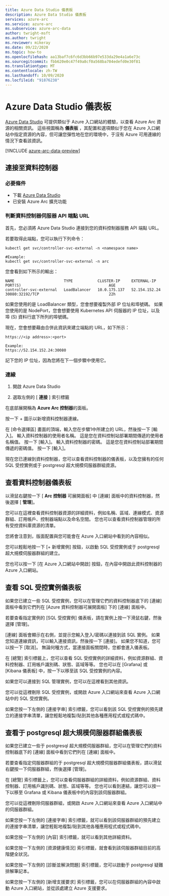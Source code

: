```yaml
---
title: Azure Data Studio 儀表板
description: Azure Data Studio 儀表板
services: azure-arc
ms.service: azure-arc
ms.subservice: azure-arc-data
author: twright-msft
ms.author: twright
ms.reviewer: mikeray
ms.date: 09/22/2020
ms.topic: how-to
ms.openlocfilehash: aa13baf7c6fc6d3bb66b97e533da29e4a1a6e73c
ms.sourcegitcommit: fbb620e0c47f49a8cf0a568ba704edefd0e30f81
ms.translationtype: MT
ms.contentlocale: zh-TW
ms.lasthandoff: 10/09/2020
ms.locfileid: "91876238"
---
```

# <a name="azure-data-studio-dashboards"></a>Azure Data Studio 儀表板

[Azure Data Studio](https://aka.ms/azuredatastudio) 可提供類似于 Azure 入口網站的體驗，以查看 Azure Arc 資源的相關資訊。  這些視圖稱為 **儀表板** ，其配置和選項類似于您在 Azure 入口網站中指定資源的內容，但可讓您彈性地在您的環境中，于沒有 Azure 可用連線的情況下查看該資訊。

[!INCLUDE [azure-arc-data-preview](../../../includes/azure-arc-data-preview.md)]

## <a name="connecting-to-a-data-controller"></a>連接至資料控制器

### <a name="prerequisites"></a>必要條件

- 下載 [Azure Data Studio](https://aka.ms/getazuredatastudio)
- 已安裝 Azure Arc 擴充功能

### <a name="determine-the-data-controller-server-api-endpoint-url"></a>判斷資料控制器伺服器 API 端點 URL

首先，您必須將 Azure Data Studio 連接到您的資料控制器服務 API 端點 URL。

若要取得此端點，您可以執行下列命令：

```console
kubectl get svc/controller-svc-external -n <namespace name>

#Example:
kubectl get svc/controller-svc-external -n arc
```

您會看到如下所示的輸出：

```console
NAME                      TYPE           CLUSTER-IP     EXTERNAL-IP      PORT(S)                                       AGE
controller-svc-external   LoadBalancer   10.0.175.137   52.154.152.24    30080:32192/TCP                               22h
```

如果您使用的是 LoadBalancer 類型，您會想要複製外部 IP 位址和埠號碼。 如果您使用的是 NodePort，您會想要使用 Kubernetes API 伺服器的 IP 位址，以及埠 (S) 資料行底下所列的埠號碼。

現在，您會想要藉由合併此資訊來建立端點的 URL，如下所示：

```console
https://<ip address>:<port>

Example:
https://52.154.152.24:30080
```

記下您的 IP 位址，因為您將在下一個步驟中使用它。

### <a name="connect"></a>連線

1. 開啟 Azure Data Studio

1. 選取左側的 [ **連接** ] 索引標籤

在底部展開稱為 **Azure Arc 控制器**的面板。

按一下 + 圖示以新增資料控制器連線。

在 [命令選擇區] 畫面的頂端，輸入您在步驟1中所建立的 URL，然後按一下 [輸入]。
輸入資料控制器的使用者名稱。  這是您在資料控制站部署期間傳遞的使用者名稱值。  按一下 [輸入]。
輸入資料控制器的密碼。  這是您在資料控制站部署期間傳遞的密碼值。 按一下 [輸入]。

現在您已連線到資料控制器，您可以查看資料控制器的儀表板，以及您擁有的任何 SQL 受控實例或于 postgresql 超大規模伺服器群組資源。

## <a name="view-the-data-controller-dashboard"></a>查看資料控制器儀表板

以滑鼠右鍵按一下 [ **Arc 控制器** 可展開面板] 中 [連線] 面板中的資料控制器，然後選擇 [ **管理**]。

您可以在這裡查看資料控制器資源的詳細資料，例如名稱、區域、連線模式、資源群組、訂用帳戶、控制器端點以及命名空間。  您也可以查看資料控制器管理的所有受控資料庫資源的清單。

您將會注意到，版面配置與您可能會在 Azure 入口網站中看到的內容相似。

您可以輕鬆地按一下 [+ 新增實例] 按鈕，以啟動 SQL 受控實例或于 postgresql 超大規模伺服器群組的建立。

您也可以按一下 [在 Azure 入口網站中開啟] 按鈕，在內容中開啟此資料控制器的 Azure 入口網站。

## <a name="view-the-sql-managed-instance-dashboards"></a>查看 SQL 受控實例儀表板

如果您已建立一些 SQL 受控實例，您可以在管理它們的資料控制器底下的 [連線] 面板中看到它們列在 [Azure 資料控制器可展開面板] 下的 [連線] 面板中。

若要查看指定實例的 [SQL 受控實例] 儀表板，請在實例上按一下滑鼠右鍵，然後選擇 [管理]。

[連線] 面板會顯示在右側，並提示您輸入登入/密碼以連接到該 SQL 實例。 如果您知道連線資訊，可以輸入連接資訊，然後按一下 [連接]。  如果您不知道，您可以按一下 [取消]。  無論何種方式，當連接面板關閉時，您都會進入儀表板。

在 [總覽] 索引標籤上，您可以查看 SQL 受控實例的詳細資料，例如資源群組、資料控制器、訂用帳戶識別碼、狀態、區域等等。  您也可以在 [Grafana] 或 [Kibana 儀表板] 中，按一下以移至該 SQL 受控實例的內容。

如果您可以連接到 SQL 管理實例，您可以在這裡看到其他資訊。

您可以從這裡刪除 SQL 受控實例，或開啟 Azure 入口網站來查看 Azure 入口網站中的 SQL 受控實例。

如果您按一下左側的 [連接字串] 索引標籤，您可以看到該 SQL 受控實例的預先建立的連接字串清單，讓您輕鬆地複製/貼到其他各種應用程式或程式碼中。

## <a name="view-the-postgresql-hyperscale-server-group-dashboards"></a>查看于 postgresql 超大規模伺服器群組儀表板

如果您已建立一些于 postgresql 超大規模伺服器群組，您可以在管理它們的資料控制器底下的 [連線] 面板中看到它們列在 [連線] 面板中。

若要查看指定伺服器群組的于 postgresql 超大規模伺服器群組儀表板，請以滑鼠右鍵按一下伺服器群組，然後選擇 [管理]。

在 [總覽] 索引標籤上，您可以查看伺服器群組的詳細資料，例如資源群組、資料控制器、訂用帳戶識別碼、狀態、區域等等。  您也可以看到連結，讓您可以按一下以移至 Grafana 或 Kibana 儀表板中的內容到該伺服器群組。

您可以從這裡刪除伺服器群組，或開啟 Azure 入口網站來查看 Azure 入口網站中的伺服器群組。

如果您按一下左側的 [連接字串] 索引標籤，就可以看到該伺服器群組的預先建立的連接字串清單，讓您輕鬆地複製/貼到其他各種應用程式或程式碼中。

如果您按一下左側的 [內容] 索引標籤，就可以看到其他詳細資料。

如果您按一下左側的 [資源健康情況] 索引標籤，就會看到該伺服器群組目前的高階健全狀況。

如果您按一下左側的 [診斷並解決問題] 索引標籤，您可以啟動于 postgresql 疑難排解筆記本。

如果您按一下左側的 [新增支援要求] 索引標籤，您可以在伺服器群組的內容中啟動 Azure 入口網站，並從該處建立 Azure 支援要求。
